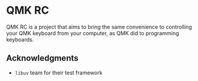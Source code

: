 # QMK RC
QMK RC is a project that aims to bring the same convenience to controlling
your QMK keyboard from your computer, as QMK did to programming keyboards.

## Acknowledgments
* `libuv` team for their test framework
